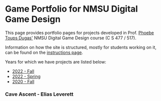 # Game Portfolio for NMSU Digital Game Design

This page provides portfolio pages for projects developed in Prof. [Phoebe Toups Dugas'](https://pixllab.github.io) NMSU Digital Game Design course (C S 477 / 517). 

Information on how the site is structured, mostly for students working on it, can be found on the [instructions page](instructions.md). 

Years for which we have projects are listed below:

* [2022 - Fall](/2022-3/index.md)
* [2022 - Spring](/2022-1/index.md)
* [2020 - Fall](/2020-3/index.md)

### Cave Ascent - Elias Leverett

